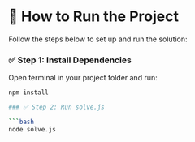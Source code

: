 # 📌 How to Run the Project

Follow the steps below to set up and run the solution:

### ✅ Step 1: Install Dependencies

Open terminal in your project folder and run:

```bash
npm install

### ✅ Step 2: Run solve.js

```bash
node solve.js
